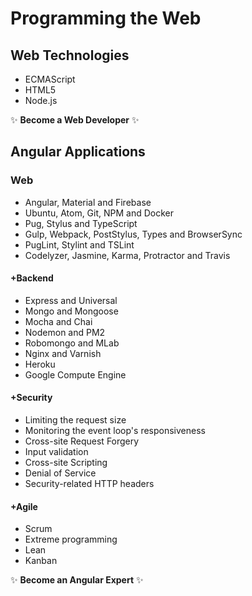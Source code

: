 # Programming the Web

## Web Technologies
* ECMAScript
* HTML5
* Node.js

:sparkles: **Become a Web Developer** :sparkles:

## Angular Applications

### Web
* Angular, Material and Firebase
* Ubuntu, Atom, Git, NPM and Docker
* Pug, Stylus and TypeScript
* Gulp, Webpack, PostStylus, Types and BrowserSync
* PugLint, Stylint and TSLint
* Codelyzer, Jasmine, Karma, Protractor and Travis

#### +Backend
* Express and Universal
* Mongo and Mongoose
* Mocha and Chai
* Nodemon and PM2
* Robomongo and MLab
* Nginx and Varnish
* Heroku
* Google Compute Engine

#### +Security
* Limiting the request size
* Monitoring the event loop's responsiveness
* Cross-site Request Forgery
* Input validation
* Cross-site Scripting
* Denial of Service
* Security-related HTTP headers

#### +Agile
* Scrum
* Extreme programming
* Lean
* Kanban

:sparkles: **Become an Angular Expert** :sparkles:
